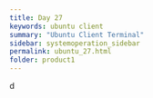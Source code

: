 ```yaml
---
title: Day 27
keywords: ubuntu client
summary: "Ubuntu Client Terminal"
sidebar: systemoperation_sidebar
permalink: ubuntu_27.html
folder: product1
---
```


d
